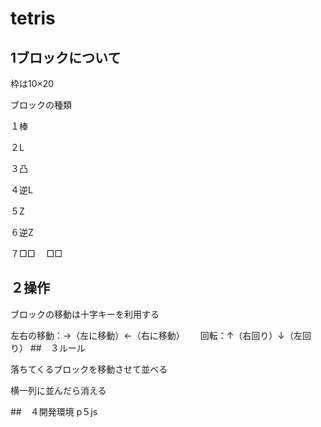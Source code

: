 # tetris
## 1ブロックについて　
枠は10×20

ブロックの種類

１棒

２L

３凸

４逆L

５Z

６逆Z

７□□
　□□
## ２操作
ブロックの移動は十字キーを利用する

左右の移動：→（左に移動）←（右に移動）　　
回転：↑（右回り）↓（左回り）
##　３ルール

落ちてくるブロックを移動させて並べる

横一列に並んだら消える

##　４開発環境
p５js
